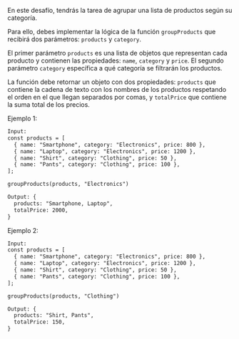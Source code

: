 En este desafío, tendrás la tarea de agrupar una lista de productos según su categoría.

Para ello, debes implementar la lógica de la función `groupProducts` que recibirá dos parámetros: `products` y `category`.

El primer parámetro `products` es una lista de objetos que representan cada producto y contienen las propiedades: `name`, `category` y `price`. El segundo parámetro `category` específica a qué categoría se filtrarán los productos.

La función debe retornar un objeto con dos propiedades: `products` que contiene la cadena de texto con los nombres de los productos respetando el orden en el que llegan separados por comas, y `totalPrice` que contiene la suma total de los precios.

Ejemplo 1:

```txt
Input:
const products = [
  { name: "Smartphone", category: "Electronics", price: 800 },
  { name: "Laptop", category: "Electronics", price: 1200 },
  { name: "Shirt", category: "Clothing", price: 50 },
  { name: "Pants", category: "Clothing", price: 100 },
];

groupProducts(products, "Electronics")

Output: {
  products: "Smartphone, Laptop",
  totalPrice: 2000,
}

```

Ejemplo 2:

```txt
Input:
const products = [
  { name: "Smartphone", category: "Electronics", price: 800 },
  { name: "Laptop", category: "Electronics", price: 1200 },
  { name: "Shirt", category: "Clothing", price: 50 },
  { name: "Pants", category: "Clothing", price: 100 },
];

groupProducts(products, "Clothing")

Output: {
  products: "Shirt, Pants",
  totalPrice: 150,
}

```
